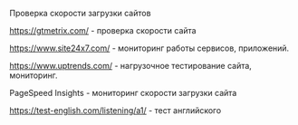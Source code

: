 Проверка скорости загрузки сайтов

https://gtmetrix.com/ - проверка скорости сайта

https://www.site24x7.com/ - мониторинг работы сервисов, приложений.

https://www.uptrends.com/ - нагрузочное тестирование  сайта, мониторинг.

PageSpeed Insights - мониторинг скорости загрузки сайта

https://test-english.com/listening/a1/ - тест английского
